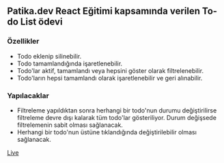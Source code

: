 ## Patika.dev React Eğitimi kapsamında verilen To-do List ödevi

### Özellikler

- Todo eklenip silinebilir.
- Todo tamamlandığında işaretlenebilir.
- Todo'lar aktif, tamamlandı veya hepsini göster olarak filtrelenebilir.
- Todo'ların hepsi tamamlandı olarak işaretlenebilir ve geri alınabilir.

### Yapılacaklar

- Filtreleme yapıldıktan sonra herhangi bir todo'nun durumu değiştirilirse filtreleme devre dışı kalarak tüm todo'lar gösteriliyor. Durum değişsede filtrelemenin sabit olması sağlanacak.
- Herhangi bir todo'nun üstüne tıklandığında değiştirilebilir olması sağlanacak.

[Live](https://patika-dev-todolist-react-homework.vercel.app/)

